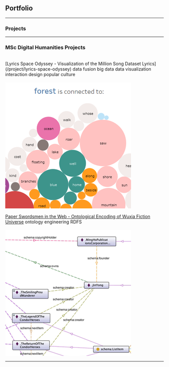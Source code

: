 ## Portfolio

---

### Projects

---

### MSc Digital Humanities Projects 
<br>
[Lyrics Space Odyssey - Visualization of the Million Song Dataset Lyrics](/project/lyrics-space-odyssey)
<span class="label label-info">data fusion</span>
<span class="label label-info">big data</span>
<span class="label label-info">data visualization</span>
<span class="label label-info">interaction design</span>
<span class="label label-info">popular culture</span>
<br><br>
<img src="project/lyrics-space-odyssey/cover.png?raw=true"/>

[Paper Swordsmen in the Web - Ontological Encoding of Wuxia Fiction Universe](/project/paper-swordsmen-in-the-web)
<span class="label label-info">ontology engineering</span>
<span class="label label-info">RDFS</span>
<br><br>
<img src="project/paper-swordsmen-in-the-web/cover.png?raw=true"/>

---
